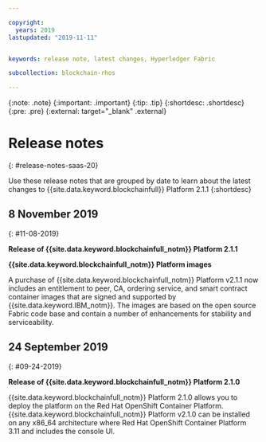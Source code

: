 ```yaml
---

copyright:
  years: 2019
lastupdated: "2019-11-11"


keywords: release note, latest changes, Hyperledger Fabric

subcollection: blockchain-rhos

---
```


{:note: .note}
{:important: .important}
{:tip: .tip}
{:shortdesc: .shortdesc}
{:pre: .pre}
{:external: target="_blank" .external}

# Release notes
{: #release-notes-saas-20}

Use these release notes that are grouped by date to learn about the latest changes to {{site.data.keyword.blockchainfull}} Platform 2.1.1
{:shortdesc}

## 8 November 2019
{: #11-08-2019}

**Release of {{site.data.keyword.blockchainfull_notm}} Platform 2.1.1**

**{{site.data.keyword.blockchainfull_notm}} Platform images**

A purchase of {{site.data.keyword.blockchainfull_notm}} Platform v2.1.1 now includes an entitlement to peer, CA, ordering service, and smart contract container images that are signed and supported by {{site.data.keyword.IBM_notm}}. The images are based on the open source Fabric code base and contain a number of enhancements for stability and serviceability.

## 24 September 2019
{: #09-24-2019}

**Release of {{site.data.keyword.blockchainfull_notm}} Platform 2.1.0**  

{{site.data.keyword.blockchainfull_notm}} Platform 2.1.0 allows you to deploy the platform on the Red Hat OpenShift Container Platform. {{site.data.keyword.blockchainfull_notm}} Platform v2.1.0 can be installed on any x86_64 architecture where Red Hat OpenShift Container Platform 3.11 and includes the console UI.
